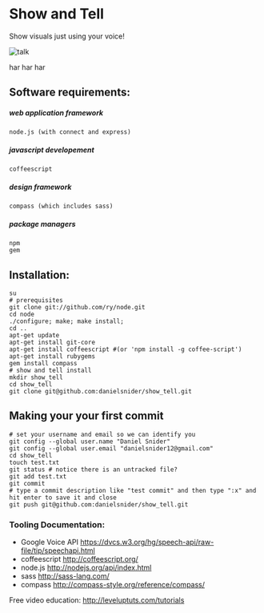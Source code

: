 Show and Tell
=========
Show visuals just using your voice!

![talk](http://www.realfriendforagents.co.uk/wp-content/uploads/fly-solo-with-the-right-tone-of-voice.jpg)

har har har
    
## Software requirements:
##### web application framework
    node.js (with connect and express)
##### javascript developement
    coffeescript
##### design framework
    compass (which includes sass)
##### package managers
    npm
    gem

## Installation:
    su
    # prerequisites
    git clone git://github.com/ry/node.git
    cd node
    ./configure; make; make install;
    cd ..
    apt-get update
    apt-get install git-core
    apt-get install coffeescript #(or 'npm install -g coffee-script')
    apt-get install rubygems
    gem install compass
    # show and tell install 
    mkdir show_tell
    cd show_tell
    git clone git@github.com:danielsnider/show_tell.git

## Making your your first commit
    # set your username and email so we can identify you
    git config --global user.name "Daniel Snider"
    git config --global user.email "danielsnider12@gmail.com"
    cd show_tell
    touch test.txt
    git status # notice there is an untracked file?
    git add test.txt
    git commit
    # type a commit description like "test commit" and then type ":x" and hit enter to save it and close
    git push git@github.com:danielsnider/show_tell.git

### Tooling Documentation: 
- Google Voice API https://dvcs.w3.org/hg/speech-api/raw-file/tip/speechapi.html 
- coffeescript http://coffeescript.org/
- node.js http://nodejs.org/api/index.html
- sass http://sass-lang.com/
- compass http://compass-style.org/reference/compass/

Free video education: http://leveluptuts.com/tutorials
